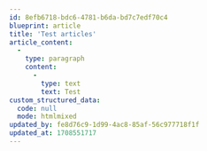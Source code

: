 ```yaml
---
id: 8efb6718-bdc6-4781-b6da-bd7c7edf70c4
blueprint: article
title: 'Test articles'
article_content:
  -
    type: paragraph
    content:
      -
        type: text
        text: Test
custom_structured_data:
  code: null
  mode: htmlmixed
updated_by: fe8d76c9-1d99-4ac8-85af-56c977718f1f
updated_at: 1708551717
---
```

